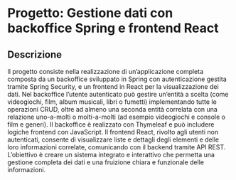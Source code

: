 # Progetto: Gestione dati con backoffice Spring e frontend React

## Descrizione

Il progetto consiste nella realizzazione di un’applicazione completa composta da un backoffice sviluppato in Spring con autenticazione gestita tramite Spring Security, e un frontend in React per la visualizzazione dei dati. Nel backoffice l’utente autenticato può gestire un’entità a scelta (come videogiochi, film, album musicali, libri o fumetti) implementando tutte le operazioni CRUD, oltre ad almeno una seconda entità correlata con una relazione uno-a-molti o molti-a-molti (ad esempio videogiochi e console o film e generi). Il backoffice è realizzato con Thymeleaf e può includere logiche frontend con JavaScript. Il frontend React, rivolto agli utenti non autenticati, consente di visualizzare liste e dettagli degli elementi e delle loro informazioni correlate, comunicando con il backend tramite API REST. L’obiettivo è creare un sistema integrato e interattivo che permetta una gestione completa dei dati e una fruizione chiara e funzionale delle informazioni.
